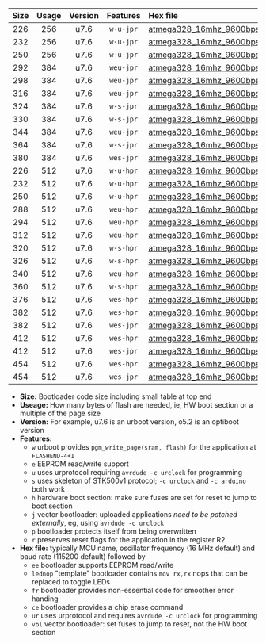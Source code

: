 |Size|Usage|Version|Features|Hex file|
|:-:|:-:|:-:|:-:|:--|
|226|256|u7.6|`w-u-jpr`|[atmega328_16mhz_9600bps_ur_vbl.hex](https://raw.githubusercontent.com/stefanrueger/urboot/main//atmega328_16mhz_9600bps_ur_vbl.hex)|
|232|256|u7.6|`w-u-jpr`|[atmega328_16mhz_9600bps_lednop_ur_vbl.hex](https://raw.githubusercontent.com/stefanrueger/urboot/main//atmega328_16mhz_9600bps_lednop_ur_vbl.hex)|
|250|256|u7.6|`w-u-jpr`|[atmega328_16mhz_9600bps_lednop_fr_ur_vbl.hex](https://raw.githubusercontent.com/stefanrueger/urboot/main//atmega328_16mhz_9600bps_lednop_fr_ur_vbl.hex)|
|292|384|u7.6|`weu-jpr`|[atmega328_16mhz_9600bps_ee_ur_vbl.hex](https://raw.githubusercontent.com/stefanrueger/urboot/main//atmega328_16mhz_9600bps_ee_ur_vbl.hex)|
|298|384|u7.6|`weu-jpr`|[atmega328_16mhz_9600bps_ee_lednop_ur_vbl.hex](https://raw.githubusercontent.com/stefanrueger/urboot/main//atmega328_16mhz_9600bps_ee_lednop_ur_vbl.hex)|
|316|384|u7.6|`weu-jpr`|[atmega328_16mhz_9600bps_ee_lednop_fr_ur_vbl.hex](https://raw.githubusercontent.com/stefanrueger/urboot/main//atmega328_16mhz_9600bps_ee_lednop_fr_ur_vbl.hex)|
|324|384|u7.6|`w-s-jpr`|[atmega328_16mhz_9600bps_vbl.hex](https://raw.githubusercontent.com/stefanrueger/urboot/main//atmega328_16mhz_9600bps_vbl.hex)|
|330|384|u7.6|`w-s-jpr`|[atmega328_16mhz_9600bps_lednop_vbl.hex](https://raw.githubusercontent.com/stefanrueger/urboot/main//atmega328_16mhz_9600bps_lednop_vbl.hex)|
|344|384|u7.6|`weu-jpr`|[atmega328_16mhz_9600bps_ee_lednop_fr_ce_ur_vbl.hex](https://raw.githubusercontent.com/stefanrueger/urboot/main//atmega328_16mhz_9600bps_ee_lednop_fr_ce_ur_vbl.hex)|
|364|384|u7.6|`w-s-jpr`|[atmega328_16mhz_9600bps_lednop_fr_vbl.hex](https://raw.githubusercontent.com/stefanrueger/urboot/main//atmega328_16mhz_9600bps_lednop_fr_vbl.hex)|
|380|384|u7.6|`wes-jpr`|[atmega328_16mhz_9600bps_ee_vbl.hex](https://raw.githubusercontent.com/stefanrueger/urboot/main//atmega328_16mhz_9600bps_ee_vbl.hex)|
|226|512|u7.6|`w-u-hpr`|[atmega328_16mhz_9600bps_ur.hex](https://raw.githubusercontent.com/stefanrueger/urboot/main//atmega328_16mhz_9600bps_ur.hex)|
|232|512|u7.6|`w-u-hpr`|[atmega328_16mhz_9600bps_lednop_ur.hex](https://raw.githubusercontent.com/stefanrueger/urboot/main//atmega328_16mhz_9600bps_lednop_ur.hex)|
|250|512|u7.6|`w-u-hpr`|[atmega328_16mhz_9600bps_lednop_fr_ur.hex](https://raw.githubusercontent.com/stefanrueger/urboot/main//atmega328_16mhz_9600bps_lednop_fr_ur.hex)|
|288|512|u7.6|`weu-hpr`|[atmega328_16mhz_9600bps_ee_ur.hex](https://raw.githubusercontent.com/stefanrueger/urboot/main//atmega328_16mhz_9600bps_ee_ur.hex)|
|294|512|u7.6|`weu-hpr`|[atmega328_16mhz_9600bps_ee_lednop_ur.hex](https://raw.githubusercontent.com/stefanrueger/urboot/main//atmega328_16mhz_9600bps_ee_lednop_ur.hex)|
|312|512|u7.6|`weu-hpr`|[atmega328_16mhz_9600bps_ee_lednop_fr_ur.hex](https://raw.githubusercontent.com/stefanrueger/urboot/main//atmega328_16mhz_9600bps_ee_lednop_fr_ur.hex)|
|320|512|u7.6|`w-s-hpr`|[atmega328_16mhz_9600bps.hex](https://raw.githubusercontent.com/stefanrueger/urboot/main//atmega328_16mhz_9600bps.hex)|
|326|512|u7.6|`w-s-hpr`|[atmega328_16mhz_9600bps_lednop.hex](https://raw.githubusercontent.com/stefanrueger/urboot/main//atmega328_16mhz_9600bps_lednop.hex)|
|340|512|u7.6|`weu-hpr`|[atmega328_16mhz_9600bps_ee_lednop_fr_ce_ur.hex](https://raw.githubusercontent.com/stefanrueger/urboot/main//atmega328_16mhz_9600bps_ee_lednop_fr_ce_ur.hex)|
|360|512|u7.6|`w-s-hpr`|[atmega328_16mhz_9600bps_lednop_fr.hex](https://raw.githubusercontent.com/stefanrueger/urboot/main//atmega328_16mhz_9600bps_lednop_fr.hex)|
|376|512|u7.6|`wes-hpr`|[atmega328_16mhz_9600bps_ee.hex](https://raw.githubusercontent.com/stefanrueger/urboot/main//atmega328_16mhz_9600bps_ee.hex)|
|382|512|u7.6|`wes-hpr`|[atmega328_16mhz_9600bps_ee_lednop.hex](https://raw.githubusercontent.com/stefanrueger/urboot/main//atmega328_16mhz_9600bps_ee_lednop.hex)|
|382|512|u7.6|`wes-jpr`|[atmega328_16mhz_9600bps_ee_lednop_vbl.hex](https://raw.githubusercontent.com/stefanrueger/urboot/main//atmega328_16mhz_9600bps_ee_lednop_vbl.hex)|
|412|512|u7.6|`wes-hpr`|[atmega328_16mhz_9600bps_ee_lednop_fr.hex](https://raw.githubusercontent.com/stefanrueger/urboot/main//atmega328_16mhz_9600bps_ee_lednop_fr.hex)|
|412|512|u7.6|`wes-jpr`|[atmega328_16mhz_9600bps_ee_lednop_fr_vbl.hex](https://raw.githubusercontent.com/stefanrueger/urboot/main//atmega328_16mhz_9600bps_ee_lednop_fr_vbl.hex)|
|454|512|u7.6|`wes-hpr`|[atmega328_16mhz_9600bps_ee_lednop_fr_ce.hex](https://raw.githubusercontent.com/stefanrueger/urboot/main//atmega328_16mhz_9600bps_ee_lednop_fr_ce.hex)|
|454|512|u7.6|`wes-jpr`|[atmega328_16mhz_9600bps_ee_lednop_fr_ce_vbl.hex](https://raw.githubusercontent.com/stefanrueger/urboot/main//atmega328_16mhz_9600bps_ee_lednop_fr_ce_vbl.hex)|

- **Size:** Bootloader code size including small table at top end
- **Useage:** How many bytes of flash are needed, ie, HW boot section or a multiple of the page size
- **Version:** For example, u7.6 is an urboot version, o5.2 is an optiboot version
- **Features:**
  + `w` urboot provides `pgm_write_page(sram, flash)` for the application at `FLASHEND-4+1`
  + `e` EEPROM read/write support
  + `u` uses urprotocol requiring `avrdude -c urclock` for programming
  + `s` uses skeleton of STK500v1 protocol; `-c urclock` and `-c arduino` both work
  + `h` hardware boot section: make sure fuses are set for reset to jump to boot section
  + `j` vector bootloader: uploaded applications *need to be patched externally*, eg, using `avrdude -c urclock`
  + `p` bootloader protects itself from being overwritten
  + `r` preserves reset flags for the application in the register R2
- **Hex file:** typically MCU name, oscillator frequency (16 MHz default) and baud rate (115200 default) followed by
  + `ee` bootloader supports EEPROM read/write
  + `lednop` "template" bootloader contains `mov rx,rx` nops that can be replaced to toggle LEDs
  + `fr` bootloader provides non-essential code for smoother error handing
  + `ce` bootloader provides a chip erase command
  + `ur` uses urprotocol and requires `avrdude -c urclock` for programming
  + `vbl` vector bootloader: set fuses to jump to reset, not the HW boot section
